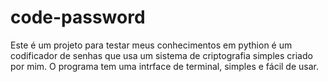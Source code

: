 # code-password
Este é um projeto para testar meus conhecimentos em pythion é um codificador de senhas que usa um sistema de criptografia simples criado por mim.
O programa tem uma intrface de terminal, simples e fácil de usar.
